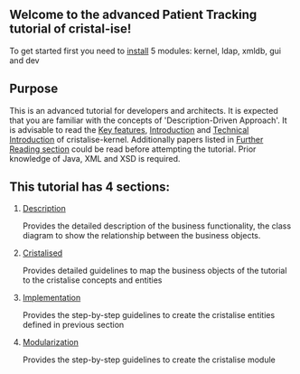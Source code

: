 Welcome to the advanced Patient Tracking tutorial of cristal-ise!
----------------------------------------------------------------

To get started first you need to [install](../Getting-Started) 5 modules: kernel, ldap, xmldb, gui and dev

Purpose
-------
This is an advanced tutorial for developers and architects. It is expected that you are familiar with the concepts of 'Description-Driven Approach'. It is advisable to read the [Key features](../Key-Features), [Introduction](../Introduction) and [Technical Introduction](../Technical-Introduction) of cristalise-kernel. Additionally papers listed in [Further Reading section](/cristal-ise/kernel/wiki/Technical-Introduction#further-reading) could be read before attempting the tutorial. Prior knowledge of Java, XML and XSD is required.

This tutorial has 4 sections: 
-----------------------------
1. [Description](../Patient-Tracking-Description)

    Provides the detailed description of the business functionality, the class diagram to show the relationship between the business objects.

2. [Cristalised](../Patient-Tracking-Cristalised)

    Provides detailed guidelines to map the business objects of the tutorial to the cristalise concepts and entities

3. [Implementation](../Patient-Tracking-Implementation)

   Provides the step-by-step guidelines to create the cristalise entities defined in previous section

4. [Modularization](../Patient-Tracking-Modularization)

   Provides the step-by-step guidelines to create the cristalise module